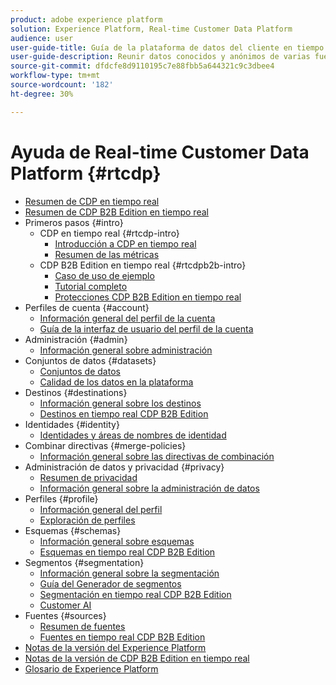```yaml
---
product: adobe experience platform
solution: Experience Platform, Real-time Customer Data Platform
audience: user
user-guide-title: Guía de la plataforma de datos del cliente en tiempo real
user-guide-description: Reunir datos conocidos y anónimos de varias fuentes empresariales para crear perfiles de clientes, crear segmentos de audiencia a partir de esos perfiles y activar estos segmentos en destinos de terceros.
source-git-commit: dfdcfe8d9110195c7e88fbb5a644321c9c3dbee4
workflow-type: tm+mt
source-wordcount: '182'
ht-degree: 30%

---
```



# Ayuda de Real-time Customer Data Platform {#rtcdp}

* [Resumen de CDP en tiempo real](overview.md)
* [Resumen de CDP B2B Edition en tiempo real](b2b-overview.md)
* Primeros pasos {#intro}
   * CDP en tiempo real {#rtcdp-intro}
      * [Introducción a CDP en tiempo real](get-started.md)
      * [Resumen de las métricas](home-page-dashboards.md)
   * CDP B2B Edition en tiempo real {#rtcdpb2b-intro}
      * [Caso de uso de ejemplo](./b2b-use-case.md)
      * [Tutorial completo](./b2b-tutorial.md)
      * [Protecciones CDP B2B Edition en tiempo real](b2b-guardrails.md)
* Perfiles de cuenta {#account}
   * [Información general del perfil de la cuenta](accounts/account-profile-overview.md)
   * [Guía de la interfaz de usuario del perfil de la cuenta](accounts/account-profile-ui-guide.md)
* Administración {#admin}
   * [Información general sobre administración](administration/admin-overview.md)
* Conjuntos de datos {#datasets}
   * [Conjuntos de datos](datasets/dataset.md)
   * [Calidad de los datos en la plataforma](datasets/data-quality.md)
* Destinos {#destinations}
   * [Información general sobre los destinos](destinations/overview.md)
   * [Destinos en tiempo real CDP B2B Edition](destinations/b2b.md)
* Identidades {#identity}
   * [Identidades y áreas de nombres de identidad](profile/identities-overview.md)
* Combinar directivas {#merge-policies}
   * [Información general sobre las directivas de combinación](profile/merge-policies.md)
* Administración de datos y privacidad {#privacy}
   * [Resumen de privacidad](privacy/privacy-overview.md)
   * [Información general sobre la administración de datos](privacy/data-governance-overview.md)
* Perfiles {#profile}
   * [Información general del perfil](profile/profile-overview.md)
   * [Exploración de perfiles](profile/profile-browse.md)
* Esquemas {#schemas}
   * [Información general sobre esquemas](schemas/overview.md)
   * [Esquemas en tiempo real CDP B2B Edition](schemas/b2b.md)
* Segmentos {#segmentation}
   * [Información general sobre la segmentación](segmentation/segmentation-overview.md)
   * [Guía del Generador de segmentos](segmentation/segment-builder-guide.md)
   * [Segmentación en tiempo real CDP B2B Edition](segmentation/b2b.md)
   * [Customer AI](segmentation/customer-ai.md)
* Fuentes {#sources}
   * [Resumen de fuentes](sources/sources-overview.md)
   * [Fuentes en tiempo real CDP B2B Edition](sources/b2b.md)
* [Notas de la versión del Experience Platform](https://www.adobe.com/go/platform-release-notes-en)
* [Notas de la versión de CDP B2B Edition en tiempo real](./b2b-release-notes.md)
* [Glosario de Experience Platform](https://www.adobe.com/go/platform-glossary-en)
